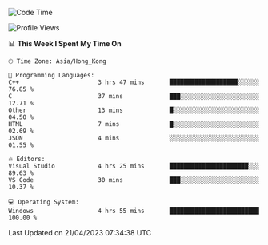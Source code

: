 <!--START_SECTION:waka-->
![Code Time](http://img.shields.io/badge/Code%20Time-53%20hrs%2056%20mins-blue)

![Profile Views](http://img.shields.io/badge/Profile%20Views-1-blue)

📊 **This Week I Spent My Time On** 

```text
🕑︎ Time Zone: Asia/Hong_Kong

💬 Programming Languages: 
C++                      3 hrs 47 mins       ███████████████████░░░░░░   76.85 % 
C                        37 mins             ███░░░░░░░░░░░░░░░░░░░░░░   12.71 % 
Other                    13 mins             █░░░░░░░░░░░░░░░░░░░░░░░░   04.50 % 
HTML                     7 mins              █░░░░░░░░░░░░░░░░░░░░░░░░   02.69 % 
JSON                     4 mins              ░░░░░░░░░░░░░░░░░░░░░░░░░   01.55 % 

🔥 Editors: 
Visual Studio            4 hrs 25 mins       ██████████████████████░░░   89.63 % 
VS Code                  30 mins             ███░░░░░░░░░░░░░░░░░░░░░░   10.37 % 

💻 Operating System: 
Windows                  4 hrs 55 mins       █████████████████████████   100.00 % 
```


 Last Updated on 21/04/2023 07:34:38 UTC
<!--END_SECTION:waka-->
